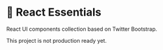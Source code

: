 # 🎨 React Essentials

React UI components collection based on Twitter Bootstrap.

This project is not production ready yet.
